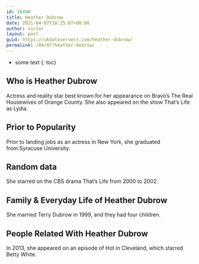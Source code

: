 ```yaml
---
id: 16490
title: Heather Dubrow
date: 2021-04-07T18:25:07+00:00
author: victor
layout: post
guid: https://ukdataservers.com/heather-dubrow/
permalink: /04/07/heather-dubrow/
---
```


* some text
{: toc}


## Who is Heather Dubrow



Actress and reality star best known for her appearance on Bravo&#8217;s The Real Housewives of Orange County. She also appeared on the show That&#8217;s Life as Lydia.

                
                
                
## Prior to Popularity



Prior to landing jobs as an actress in New York, she graduated from Syracuse University.

                
                
                
## Random data



She starred on the CBS drama That&#8217;s Life from 2000 to 2002.

                
                
                
## Family & Everyday Life of Heather Dubrow



She married Terry Dubrow in 1999, and they had four children.

                
                
                
## People Related With Heather Dubrow



In 2013, she appeared on an episode of Hot in Cleveland, which starred Betty White.

                
              
            
          
          
          